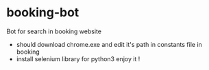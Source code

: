 # booking-bot
 Bot for search in booking website 

 - should download chrome.exe and edit it's path in constants file in booking
 - install selenium library for python3 
enjoy it !
